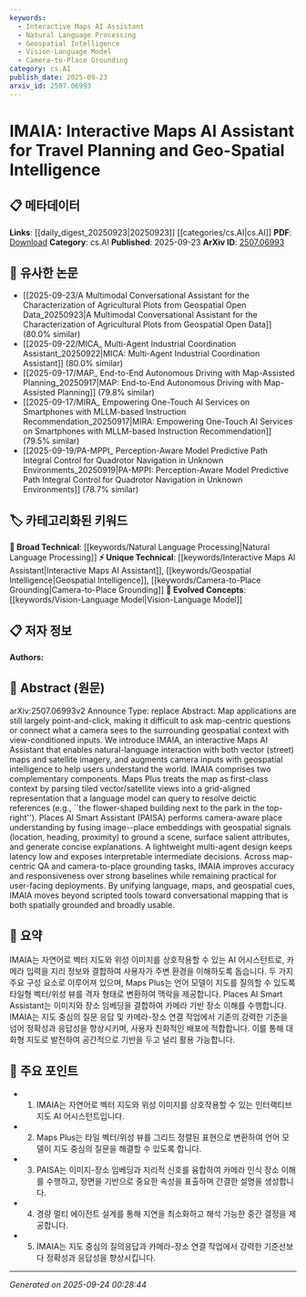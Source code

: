 ```yaml
---
keywords:
  - Interactive Maps AI Assistant
  - Natural Language Processing
  - Geospatial Intelligence
  - Vision-Language Model
  - Camera-to-Place Grounding
category: cs.AI
publish_date: 2025-09-23
arxiv_id: 2507.06993
---
```


<!-- KEYWORD_LINKING_METADATA:
{
  "processed_timestamp": "2025-09-24T00:28:44.174067",
  "vocabulary_version": "1.0",
  "selected_keywords": [
    "Interactive Maps AI Assistant",
    "Natural Language Processing",
    "Geospatial Intelligence",
    "Vision-Language Model",
    "Camera-to-Place Grounding"
  ],
  "rejected_keywords": [],
  "similarity_scores": {
    "Interactive Maps AI Assistant": 0.8,
    "Natural Language Processing": 0.85,
    "Geospatial Intelligence": 0.78,
    "Vision-Language Model": 0.82,
    "Camera-to-Place Grounding": 0.77
  },
  "extraction_method": "AI_prompt_based",
  "budget_applied": true,
  "candidates_json": {
    "candidates": [
      {
        "surface": "Interactive Maps AI Assistant",
        "canonical": "Interactive Maps AI Assistant",
        "aliases": [
          "IMAIA"
        ],
        "category": "unique_technical",
        "rationale": "This is a unique system introduced in the paper, central to its contributions.",
        "novelty_score": 0.85,
        "connectivity_score": 0.65,
        "specificity_score": 0.9,
        "link_intent_score": 0.8
      },
      {
        "surface": "Natural Language Interaction",
        "canonical": "Natural Language Processing",
        "aliases": [
          "NLP"
        ],
        "category": "broad_technical",
        "rationale": "NLP is a key component in enabling the interaction described in the paper.",
        "novelty_score": 0.4,
        "connectivity_score": 0.9,
        "specificity_score": 0.7,
        "link_intent_score": 0.85
      },
      {
        "surface": "Geospatial Intelligence",
        "canonical": "Geospatial Intelligence",
        "aliases": [
          "Geo-Intelligence"
        ],
        "category": "unique_technical",
        "rationale": "This term is central to the paper's focus on enhancing map applications with spatial context.",
        "novelty_score": 0.7,
        "connectivity_score": 0.75,
        "specificity_score": 0.85,
        "link_intent_score": 0.78
      },
      {
        "surface": "Vision-Language Model",
        "canonical": "Vision-Language Model",
        "aliases": [
          "Vision-Language"
        ],
        "category": "evolved_concepts",
        "rationale": "The paper discusses integrating visual and language data, aligning with this trending concept.",
        "novelty_score": 0.55,
        "connectivity_score": 0.88,
        "specificity_score": 0.8,
        "link_intent_score": 0.82
      },
      {
        "surface": "Camera-to-Place Grounding",
        "canonical": "Camera-to-Place Grounding",
        "aliases": [
          "Camera Place Grounding"
        ],
        "category": "unique_technical",
        "rationale": "This is a specific task the paper addresses, linking camera input to geospatial data.",
        "novelty_score": 0.75,
        "connectivity_score": 0.7,
        "specificity_score": 0.88,
        "link_intent_score": 0.77
      }
    ],
    "ban_list_suggestions": [
      "map-centric",
      "QA",
      "user-facing deployments"
    ]
  },
  "decisions": [
    {
      "candidate_surface": "Interactive Maps AI Assistant",
      "resolved_canonical": "Interactive Maps AI Assistant",
      "decision": "linked",
      "scores": {
        "novelty": 0.85,
        "connectivity": 0.65,
        "specificity": 0.9,
        "link_intent": 0.8
      }
    },
    {
      "candidate_surface": "Natural Language Interaction",
      "resolved_canonical": "Natural Language Processing",
      "decision": "linked",
      "scores": {
        "novelty": 0.4,
        "connectivity": 0.9,
        "specificity": 0.7,
        "link_intent": 0.85
      }
    },
    {
      "candidate_surface": "Geospatial Intelligence",
      "resolved_canonical": "Geospatial Intelligence",
      "decision": "linked",
      "scores": {
        "novelty": 0.7,
        "connectivity": 0.75,
        "specificity": 0.85,
        "link_intent": 0.78
      }
    },
    {
      "candidate_surface": "Vision-Language Model",
      "resolved_canonical": "Vision-Language Model",
      "decision": "linked",
      "scores": {
        "novelty": 0.55,
        "connectivity": 0.88,
        "specificity": 0.8,
        "link_intent": 0.82
      }
    },
    {
      "candidate_surface": "Camera-to-Place Grounding",
      "resolved_canonical": "Camera-to-Place Grounding",
      "decision": "linked",
      "scores": {
        "novelty": 0.75,
        "connectivity": 0.7,
        "specificity": 0.88,
        "link_intent": 0.77
      }
    }
  ]
}
-->

# IMAIA: Interactive Maps AI Assistant for Travel Planning and Geo-Spatial Intelligence

## 📋 메타데이터

**Links**: [[daily_digest_20250923|20250923]] [[categories/cs.AI|cs.AI]]
**PDF**: [Download](https://arxiv.org/pdf/2507.06993.pdf)
**Category**: cs.AI
**Published**: 2025-09-23
**ArXiv ID**: [2507.06993](https://arxiv.org/abs/2507.06993)

## 🔗 유사한 논문
- [[2025-09-23/A Multimodal Conversational Assistant for the Characterization of Agricultural Plots from Geospatial Open Data_20250923|A Multimodal Conversational Assistant for the Characterization of Agricultural Plots from Geospatial Open Data]] (80.0% similar)
- [[2025-09-22/MICA_ Multi-Agent Industrial Coordination Assistant_20250922|MICA: Multi-Agent Industrial Coordination Assistant]] (80.0% similar)
- [[2025-09-17/MAP_ End-to-End Autonomous Driving with Map-Assisted Planning_20250917|MAP: End-to-End Autonomous Driving with Map-Assisted Planning]] (79.8% similar)
- [[2025-09-17/MIRA_ Empowering One-Touch AI Services on Smartphones with MLLM-based Instruction Recommendation_20250917|MIRA: Empowering One-Touch AI Services on Smartphones with MLLM-based Instruction Recommendation]] (79.5% similar)
- [[2025-09-19/PA-MPPI_ Perception-Aware Model Predictive Path Integral Control for Quadrotor Navigation in Unknown Environments_20250919|PA-MPPI: Perception-Aware Model Predictive Path Integral Control for Quadrotor Navigation in Unknown Environments]] (78.7% similar)

## 🏷️ 카테고리화된 키워드
**🧠 Broad Technical**: [[keywords/Natural Language Processing|Natural Language Processing]]
**⚡ Unique Technical**: [[keywords/Interactive Maps AI Assistant|Interactive Maps AI Assistant]], [[keywords/Geospatial Intelligence|Geospatial Intelligence]], [[keywords/Camera-to-Place Grounding|Camera-to-Place Grounding]]
**🚀 Evolved Concepts**: [[keywords/Vision-Language Model|Vision-Language Model]]

## 📋 저자 정보

**Authors:** 

## 📄 Abstract (원문)

arXiv:2507.06993v2 Announce Type: replace 
Abstract: Map applications are still largely point-and-click, making it difficult to ask map-centric questions or connect what a camera sees to the surrounding geospatial context with view-conditioned inputs. We introduce IMAIA, an interactive Maps AI Assistant that enables natural-language interaction with both vector (street) maps and satellite imagery, and augments camera inputs with geospatial intelligence to help users understand the world. IMAIA comprises two complementary components. Maps Plus treats the map as first-class context by parsing tiled vector/satellite views into a grid-aligned representation that a language model can query to resolve deictic references (e.g., ``the flower-shaped building next to the park in the top-right''). Places AI Smart Assistant (PAISA) performs camera-aware place understanding by fusing image--place embeddings with geospatial signals (location, heading, proximity) to ground a scene, surface salient attributes, and generate concise explanations. A lightweight multi-agent design keeps latency low and exposes interpretable intermediate decisions. Across map-centric QA and camera-to-place grounding tasks, IMAIA improves accuracy and responsiveness over strong baselines while remaining practical for user-facing deployments. By unifying language, maps, and geospatial cues, IMAIA moves beyond scripted tools toward conversational mapping that is both spatially grounded and broadly usable.

## 📝 요약

IMAIA는 자연어로 벡터 지도와 위성 이미지를 상호작용할 수 있는 AI 어시스턴트로, 카메라 입력을 지리 정보와 결합하여 사용자가 주변 환경을 이해하도록 돕습니다. 두 가지 주요 구성 요소로 이루어져 있으며, Maps Plus는 언어 모델이 지도를 질의할 수 있도록 타일형 벡터/위성 뷰를 격자 형태로 변환하여 맥락을 제공합니다. Places AI Smart Assistant는 이미지와 장소 임베딩을 결합하여 카메라 기반 장소 이해를 수행합니다. IMAIA는 지도 중심의 질문 응답 및 카메라-장소 연결 작업에서 기존의 강력한 기준을 넘어 정확성과 응답성을 향상시키며, 사용자 친화적인 배포에 적합합니다. 이를 통해 대화형 지도로 발전하여 공간적으로 기반을 두고 널리 활용 가능합니다.

## 🎯 주요 포인트

- 1. IMAIA는 자연어로 벡터 지도와 위성 이미지를 상호작용할 수 있는 인터랙티브 지도 AI 어시스턴트입니다.
- 2. Maps Plus는 타일 벡터/위성 뷰를 그리드 정렬된 표현으로 변환하여 언어 모델이 지도 중심의 질문을 해결할 수 있도록 합니다.
- 3. PAISA는 이미지-장소 임베딩과 지리적 신호를 융합하여 카메라 인식 장소 이해를 수행하고, 장면을 기반으로 중요한 속성을 표출하며 간결한 설명을 생성합니다.
- 4. 경량 멀티 에이전트 설계를 통해 지연을 최소화하고 해석 가능한 중간 결정을 제공합니다.
- 5. IMAIA는 지도 중심의 질의응답과 카메라-장소 연결 작업에서 강력한 기준선보다 정확성과 응답성을 향상시킵니다.


---

*Generated on 2025-09-24 00:28:44*